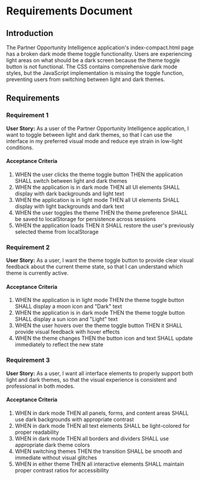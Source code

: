 # Requirements Document

## Introduction

The Partner Opportunity Intelligence application's index-compact.html page has a broken dark mode theme toggle functionality. Users are experiencing light areas on what should be a dark screen because the theme toggle button is not functional. The CSS contains comprehensive dark mode styles, but the JavaScript implementation is missing the toggle function, preventing users from switching between light and dark themes.

## Requirements

### Requirement 1

**User Story:** As a user of the Partner Opportunity Intelligence application, I want to toggle between light and dark themes, so that I can use the interface in my preferred visual mode and reduce eye strain in low-light conditions.

#### Acceptance Criteria

1. WHEN the user clicks the theme toggle button THEN the application SHALL switch between light and dark themes
2. WHEN the application is in dark mode THEN all UI elements SHALL display with dark backgrounds and light text
3. WHEN the application is in light mode THEN all UI elements SHALL display with light backgrounds and dark text
4. WHEN the user toggles the theme THEN the theme preference SHALL be saved to localStorage for persistence across sessions
5. WHEN the application loads THEN it SHALL restore the user's previously selected theme from localStorage

### Requirement 2

**User Story:** As a user, I want the theme toggle button to provide clear visual feedback about the current theme state, so that I can understand which theme is currently active.

#### Acceptance Criteria

1. WHEN the application is in light mode THEN the theme toggle button SHALL display a moon icon and "Dark" text
2. WHEN the application is in dark mode THEN the theme toggle button SHALL display a sun icon and "Light" text
3. WHEN the user hovers over the theme toggle button THEN it SHALL provide visual feedback with hover effects
4. WHEN the theme changes THEN the button icon and text SHALL update immediately to reflect the new state

### Requirement 3

**User Story:** As a user, I want all interface elements to properly support both light and dark themes, so that the visual experience is consistent and professional in both modes.

#### Acceptance Criteria

1. WHEN in dark mode THEN all panels, forms, and content areas SHALL use dark backgrounds with appropriate contrast
2. WHEN in dark mode THEN all text elements SHALL be light-colored for proper readability
3. WHEN in dark mode THEN all borders and dividers SHALL use appropriate dark theme colors
4. WHEN switching themes THEN the transition SHALL be smooth and immediate without visual glitches
5. WHEN in either theme THEN all interactive elements SHALL maintain proper contrast ratios for accessibility